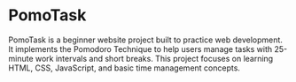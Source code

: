 # PomoTask
PomoTask is a beginner website project built to practice web development. It implements the Pomodoro Technique to help users manage tasks with 25-minute work intervals and short breaks. This project focuses on learning HTML, CSS, JavaScript, and basic time management concepts.
